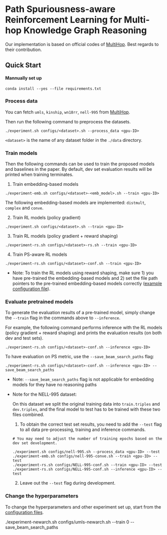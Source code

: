 # Path Spuriousness-aware Reinforcement Learning for Multi-hop Knowledge Graph Reasoning

Our implementation is based on official codes of [MultiHop](https://github.com/salesforce/MultiHopKG). Best regards to their contribution.

## Quick Start

#### Mannually set up 
```
conda install --yes --file requirements.txt
```

### Process data
You can fetch `umls`, `kinship`, `wn18rr`, `nell-995` from [MultiHop](https://github.com/salesforce/MultiHopKG).

Then run the following command to preprocess the datasets.
```
./experiment.sh configs/<dataset>.sh --process_data <gpu-ID>
```

`<dataset>` is the name of any dataset folder in the `./data` directory.

### Train models
Then the following commands can be used to train the proposed models and baselines in the paper. By default, dev set evaluation results will be printed when training terminates.

1. Train embedding-based models
```
./experiment-emb.sh configs/<dataset>-<emb_model>.sh --train <gpu-ID>
```
The following embedding-based models are implemented: `distmult`, `complex` and `conve`.

2. Train RL models (policy gradient)
```
./experiment.sh configs/<dataset>.sh --train <gpu-ID>
```

3. Train RL models (policy gradient + reward shaping)
```
./experiment-rs.sh configs/<dataset>-rs.sh --train <gpu-ID>
```

4. Train PS-aware RL models
```
./experiment-rs.sh configs/<dataset>-conf.sh --train <gpu-ID>
```

* Note: To train the RL models using reward shaping, make sure 1) you have pre-trained the embedding-based models and 2) set the file path pointers to the pre-trained embedding-based models correctly ([example configuration file](configs/umls-rs.sh)).

### Evaluate pretrained models
To generate the evaluation results of a pre-trained model, simply change the `--train` flag in the commands above to `--inference`. 

For example, the following command performs inference with the RL models (policy gradient + reward shaping) and prints the evaluation results (on both dev and test sets).
```
./experiment-rs.sh configs/<dataset>-conf.sh --inference <gpu-ID>
```

To have evaluation on PS metric, use the `--save_beam_search_paths` flag:
```
./experiment-rs.sh configs/<dataset>-conf.sh --inference <gpu-ID> --save_beam_search_paths
```

* Note: `--save_beam_search_paths` flag is not applicable for embedding models for they have no reasoning paths 

* Note for the NELL-995 dataset: 

  On this dataset we split the original training data into `train.triples` and `dev.triples`, and the final model to test has to be trained with these two files combined. 
  1. To obtain the correct test set results, you need to add the `--test` flag to all data pre-processing, training and inference commands.  
    ```
    # You may need to adjust the number of training epochs based on the dev set development.

    ./experiment.sh configs/nell-995.sh --process_data <gpu-ID> --test
    ./experiment-emb.sh configs/nell-995-conve.sh --train <gpu-ID> --test
    ./experiment-rs.sh configs/NELL-995-conf.sh --train <gpu-ID> --test
    ./experiment-rs.sh configs/NELL-995-conf.sh --inference <gpu-ID> --test
    ```    
  2. Leave out the `--test` flag during development.

### Change the hyperparameters
To change the hyperparameters and other experiment set up, start from the [configuration files](configs).

./experiment-newarch.sh configs/umls-newarch.sh --train 0 --save_beam_search_paths